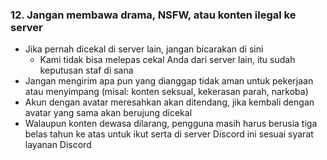 ### 12. Jangan membawa drama, NSFW, atau konten ilegal ke server

- Jika pernah dicekal di server lain, jangan bicarakan di sini
    - Kami tidak bisa melepas cekal Anda dari server lain, itu sudah keputusan staf di sana
- Jangan mengirim apa pun yang dianggap tidak aman untuk pekerjaan atau menyimpang (misal: konten seksual, kekerasan parah, narkoba)
- Akun dengan avatar meresahkan akan ditendang, jika kembali dengan avatar yang sama akan berujung dicekal
- Walaupun konten dewasa dilarang, pengguna masih harus berusia tiga belas tahun ke atas untuk ikut serta di server Discord ini sesuai syarat layanan Discord
